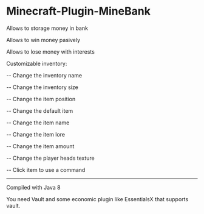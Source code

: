 # Minecraft-Plugin-MineBank


Allows to storage money in bank

Allows to win money pasively

Allows to lose money with interests

Customizable inventory:

-- Change the inventory name

-- Change the inventory size

-- Change the item position

-- Change the default item

-- Change the item name

-- Change the item lore

-- Change the item amount

-- Change the player heads texture

-- Click item to use a command

-------------------------------------------------------------------

Compiled with Java 8

You need Vault and some economic plugin like EssentialsX that supports vault.
